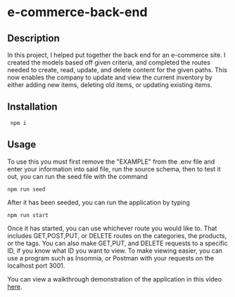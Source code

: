 # e-commerce-back-end

## Description

In this project, I helped put together the back end for an e-commerce site. I created the models based off given criteria, and completed the routes needed to create, read, update, and delete content for the given paths. This now enables the company to update and view the current inventory by either adding new items, deleting old items, or updating existing items.

## Installation

 ```
  npm i
  ```

## Usage

To use this you must first remove the "EXAMPLE" from the .env file and enter your information into said file, run the source schema, then to test it out, you can run the seed file with the command 

```
npm run seed
```
After it has been seeded, you can run the application by typing 

```
npm run start
```

Once it has started, you can use whichever route you would like to. That includes GET,POST,PUT, or DELETE routes on the categories, the products, or the tags. You can also make GET,PUT, and DELETE requests to a specific ID, if you know what ID you want to view. To make viewing easier, you can use a program such as Insomnia, or Postman with your requests on the localhost port 3001.

You can view a walkthrough demonstration of the application in this video [here](https://drive.google.com/file/d/15XjTpYWQ8D128oVqHBnOEvI0XhSYZ_wY/view).
